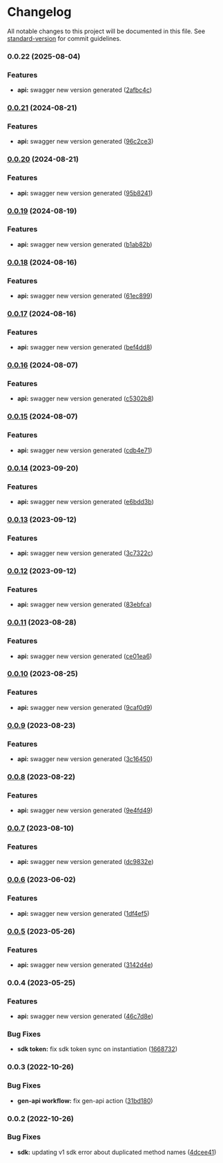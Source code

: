 # Changelog

All notable changes to this project will be documented in this file. See [standard-version](https://github.com/conventional-changelog/standard-version) for commit guidelines.

### 0.0.22 (2025-08-04)


### Features

* **api:** swagger new version generated ([2afbc4c](https://github.com/TropixInc/w3block-commerce-sdk/commit/2afbc4c1d5cd9c93c25180225a1abcb2911a284b))

### [0.0.21](https://github.com/TropixInc/w3block-commerce-sdk/compare/v0.0.20...v0.0.21) (2024-08-21)


### Features

* **api:** swagger new version generated ([96c2ce3](https://github.com/TropixInc/w3block-commerce-sdk/commit/96c2ce32e6275a567d9731d391155e2b93b1e279))

### [0.0.20](https://github.com/TropixInc/w3block-commerce-sdk/compare/v0.0.19...v0.0.20) (2024-08-21)


### Features

* **api:** swagger new version generated ([95b8241](https://github.com/TropixInc/w3block-commerce-sdk/commit/95b824139183768c0d71c502b8afa3a53cc30c8f))

### [0.0.19](https://github.com/TropixInc/w3block-commerce-sdk/compare/v0.0.18...v0.0.19) (2024-08-19)


### Features

* **api:** swagger new version generated ([b1ab82b](https://github.com/TropixInc/w3block-commerce-sdk/commit/b1ab82bef4e2bfc59f1c57da6a0017c96801d8da))

### [0.0.18](https://github.com/TropixInc/w3block-commerce-sdk/compare/v0.0.17...v0.0.18) (2024-08-16)


### Features

* **api:** swagger new version generated ([61ec899](https://github.com/TropixInc/w3block-commerce-sdk/commit/61ec8999bd29212b2f39f9eca0a672b856ed179b))

### [0.0.17](https://github.com/TropixInc/w3block-commerce-sdk/compare/v0.0.16...v0.0.17) (2024-08-16)


### Features

* **api:** swagger new version generated ([bef4dd8](https://github.com/TropixInc/w3block-commerce-sdk/commit/bef4dd84e678e66c30320545c711bb7a8077b1a0))

### [0.0.16](https://github.com/TropixInc/w3block-commerce-sdk/compare/v0.0.15...v0.0.16) (2024-08-07)


### Features

* **api:** swagger new version generated ([c5302b8](https://github.com/TropixInc/w3block-commerce-sdk/commit/c5302b8843740c7ce79416a9ed1c551ca45a08d5))

### [0.0.15](https://github.com/TropixInc/w3block-commerce-sdk/compare/v0.0.14...v0.0.15) (2024-08-07)


### Features

* **api:** swagger new version generated ([cdb4e71](https://github.com/TropixInc/w3block-commerce-sdk/commit/cdb4e71fdf45564e096c37cb9d677ec96a2576c6))

### [0.0.14](https://github.com/TropixInc/w3block-commerce-sdk/compare/v0.0.13...v0.0.14) (2023-09-20)


### Features

* **api:** swagger new version generated ([e6bdd3b](https://github.com/TropixInc/w3block-commerce-sdk/commit/e6bdd3b6043da2555eef21e1bc6398c8dac8e32a))

### [0.0.13](https://github.com/TropixInc/w3block-commerce-sdk/compare/v0.0.12...v0.0.13) (2023-09-12)


### Features

* **api:** swagger new version generated ([3c7322c](https://github.com/TropixInc/w3block-commerce-sdk/commit/3c7322c1a649fe8a3df8b7f3543a4c6a7b4d622e))

### [0.0.12](https://github.com/TropixInc/w3block-commerce-sdk/compare/v0.0.11...v0.0.12) (2023-09-12)


### Features

* **api:** swagger new version generated ([83ebfca](https://github.com/TropixInc/w3block-commerce-sdk/commit/83ebfca356a7d90c6f770f2cf7f2bf9450df71e4))

### [0.0.11](https://github.com/TropixInc/w3block-commerce-sdk/compare/v0.0.10...v0.0.11) (2023-08-28)


### Features

* **api:** swagger new version generated ([ce01ea6](https://github.com/TropixInc/w3block-commerce-sdk/commit/ce01ea6c3a209159942a599f9489439390f01346))

### [0.0.10](https://github.com/TropixInc/w3block-commerce-sdk/compare/v0.0.9...v0.0.10) (2023-08-25)


### Features

* **api:** swagger new version generated ([9caf0d9](https://github.com/TropixInc/w3block-commerce-sdk/commit/9caf0d9d12ba3ec4a6bce406c04fecab47b4206a))

### [0.0.9](https://github.com/TropixInc/w3block-commerce-sdk/compare/v0.0.8...v0.0.9) (2023-08-23)


### Features

* **api:** swagger new version generated ([3c16450](https://github.com/TropixInc/w3block-commerce-sdk/commit/3c164509edb9aa7870523f7a26452154b0123a5a))

### [0.0.8](https://github.com/TropixInc/w3block-commerce-sdk/compare/v0.0.7...v0.0.8) (2023-08-22)


### Features

* **api:** swagger new version generated ([9e4fd49](https://github.com/TropixInc/w3block-commerce-sdk/commit/9e4fd49b3005d0156dc43c72aea2b10b60962c68))

### [0.0.7](https://github.com/TropixInc/w3block-commerce-sdk/compare/v0.0.6...v0.0.7) (2023-08-10)


### Features

* **api:** swagger new version generated ([dc9832e](https://github.com/TropixInc/w3block-commerce-sdk/commit/dc9832e830b189b3f301b72df3881cfe2f021a53))

### [0.0.6](https://github.com/TropixInc/w3block-commerce-sdk/compare/v0.0.5...v0.0.6) (2023-06-02)


### Features

* **api:** swagger new version generated ([1df4ef5](https://github.com/TropixInc/w3block-commerce-sdk/commit/1df4ef54a7f57a0d5a633de7b7ac3e97850d40af))

### [0.0.5](https://github.com/TropixInc/w3block-commerce-sdk/compare/v0.0.4...v0.0.5) (2023-05-26)


### Features

* **api:** swagger new version generated ([3142d4e](https://github.com/TropixInc/w3block-commerce-sdk/commit/3142d4e52153bc29763761848d9f30f286c5db2c))

### 0.0.4 (2023-05-25)


### Features

* **api:** swagger new version generated ([46c7d8e](https://github.com/TropixInc/w3block-commerce-sdk/commit/46c7d8e7a10cfa3db080ed1428ca57ecb579d81a))


### Bug Fixes

* **sdk token:** fix sdk token sync on instantiation ([1668732](https://github.com/TropixInc/w3block-commerce-sdk/commit/16687321c4e1c6184b00943282481463349d109e))

### 0.0.3 (2022-10-26)


### Bug Fixes

* **gen-api workflow:** fix gen-api action ([31bd180](https://github.com/TropixInc/w3block-commerce-sdk/commit/31bd180076fed92d16883d76439612f01d872a70))

### 0.0.2 (2022-10-26)


### Bug Fixes

* **sdk:** updating v1 sdk error about duplicated method names ([4dcee41](https://github.com/TropixInc/w3block-commerce-sdk/commit/4dcee416874863a095ae2da0f7b3c587c9c8a465))
